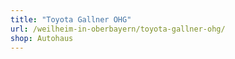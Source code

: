 ```yaml
---
title: "Toyota Gallner OHG"
url: /weilheim-in-oberbayern/toyota-gallner-ohg/
shop: Autohaus
---
```

